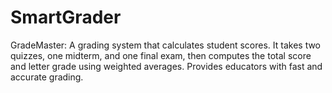 # SmartGrader
GradeMaster: A grading system that calculates student scores. It takes two quizzes, one midterm, and one final exam, then computes the total score and letter grade using weighted averages. Provides educators with fast and accurate grading.
